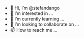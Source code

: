 - 👋 Hi, I’m @stefandango
- 👀 I’m interested in ...
- 🌱 I’m currently learning ...
- 💞️ I’m looking to collaborate on ...
- 📫 How to reach me ...

<!---
stefandango/stefandango is a ✨ special ✨ repository because its `README.md` (this file) appears on your GitHub profile.
You can click the Preview link to take a look at your changes.
--->
